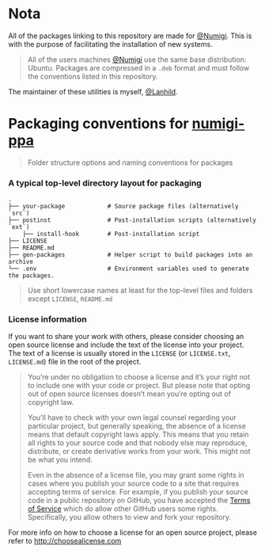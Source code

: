 # Nota
All of the packages linking to this repository are made for [@Numigi](https://github.com/Numigi). This is with the purpose of facilitating the installation of new systems.

> All of the users machines [@Numigi](https://github.com/Numigi) use the same base distribution: Ubuntu. Packages are compressed in a `.deb` format and must follow the conventions listed in this repository.

The maintainer of these utilities is myself, [@Lanhild](https://github.com/Lanhild).

# Packaging conventions for [numigi-ppa](https://github.com/Lanhild/numigi-ppa)

> Folder structure options and naming conventions for packages

### A typical top-level directory layout for packaging

    .
    ├── your-package            # Source package files (alternatively `src`)
    ├── postinst                # Post-installation scripts (alternatively `ext`)
        ├── install-hook        # Post-installation script
    ├── LICENSE
    ├── README.md
    ├── gen-packages            # Helper script to build packages into an archive
    └── .env                    # Environment variables used to generate the packages.

> Use short lowercase names at least for the top-level files and folders except
> `LICENSE`, `README.md`


### License information

If you want to share your work with others, please consider choosing an open
source license and include the text of the license into your project.
The text of a license is usually stored in the `LICENSE` (or `LICENSE.txt`,
`LICENSE.md`) file in the root of the project.

> You’re under no obligation to choose a license and it’s your right not to
> include one with your code or project. But please note that opting out of
> open source licenses doesn’t mean you’re opting out of copyright law.
> 
> You’ll have to check with your own legal counsel regarding your particular
> project, but generally speaking, the absence of a license means that default
> copyright laws apply. This means that you retain all rights to your source
> code and that nobody else may reproduce, distribute, or create derivative
> works from your work. This might not be what you intend.
>
> Even in the absence of a license file, you may grant some rights in cases
> where you publish your source code to a site that requires accepting terms
> of service. For example, if you publish your source code in a public
> repository on GitHub, you have accepted the [Terms of Service](https://help.github.com/articles/github-terms-of-service)
> which do allow other GitHub users some rights. Specifically, you allow others
> to view and fork your repository.

For more info on how to choose a license for an open source project, please
refer to http://choosealicense.com